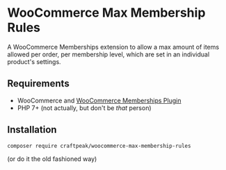 # WooCommerce Max Membership Rules

A WooCommerce Memberships extension to allow a max amount of items allowed per order, per membership level, which are set in an individual product's settings.

## Requirements
 - WooCommerce and [WooCommerce Memberships Plugin](https://woocommerce.com/products/woocommerce-memberships/)
 - PHP 7+ (not actually, but don't be _that_ person)
 
## Installation
`composer require craftpeak/woocommerce-max-membership-rules`

(or do it the old fashioned way)
